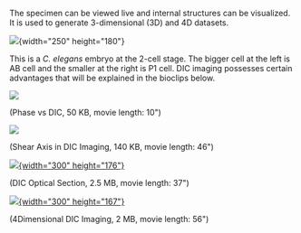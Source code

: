 The specimen can be viewed live and internal structures can be
visualized. It is used to generate 3-dimensional (3D) and 4D datasets.

![](/files/worm/DICImage.jpg){width="250" height="180"}

This is a *C. elegans* embryo at the 2-cell stage. The bigger cell at
the left is AB cell and the smaller at the right is P1 cell. DIC imaging
possesses certain advantages that will be explained in the bioclips
below.

[![](/files/worm/PhaseDIC.jpg)](/files/worm/PhaseDIC.swf)

(Phase vs DIC, 50 KB, movie length: 10\")

[![](/files/worm/ShearAxis.jpg)](/files/worm/ShearAxis.swf)

(Shear Axis in DIC Imaging, 140 KB, movie length: 46\")

[![](/files/worm/OpticalSection.jpg){width="300"
height="176"}](/files/worm/OpticalSection.swf)

(DIC Optical Section, 2.5 MB, movie length: 37\")

[![](/files/worm/4DDIC.jpg){width="300"
height="167"}](/files/worm/4DDIC.swf)

(4Dimensional DIC Imaging, 2 MB, movie length: 56\")

